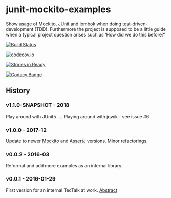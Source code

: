 # junit-mockito-examples
Show usage of Mockito, JUnit and lombok when doing test-driven-development (TDD).
Furthermore the project is supposed to be a little guide when a typical project question arises such as 'How did we do this before?'

[![Build Status](https://travis-ci.org/ottlinger/junit-mockito-examples.svg?branch=master)](https://travis-ci.org/ottlinger/junit-mockito-examples)

[![codecov.io](http://codecov.io/github/ottlinger/junit-mockito-examples/coverage.svg?branch=master)](http://codecov.io/github/ottlinger/junit-mockito-examples?branch=master)

[![Stories in
Ready](https://badge.waffle.io/ottlinger/junit-mockito-examples.svg?label=ready&title=Ready)](http://waffle.io/ottlinger/junit-mockito-examples)

[![Codacy Badge](https://api.codacy.com/project/badge/Grade/76ba48bc19ef4a44a5a436ab38525abe)](https://www.codacy.com/app/github_25/junit-mockito-examples)

## History
### v1.1.0-SNAPSHOT - 2018

Play around with JUnit5 ....
Playing around with jqwik - see issue #6

### v1.0.0 - 2017-12
Update to newer [Mockito](https://site.mockito.org/) and [AssertJ](https://joel-costigliola.github.io/assertj/) versions. Minor refactorings.

### v0.0.2 - 2016-03
Reformat and add more examples as an internal library.

### v0.0.1 - 2016-01-29
First version for an internal TecTalk at work. [Abstract](abstract.md)

